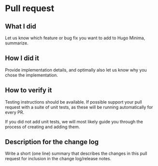 <!--
** Make sure all your commits include a signature generated with `git commit -s` **

If this is a bug fix, make sure your description includes "fixes #xxxx", or
"closes #xxxx"

Please provide the following information:
-->

# Pull request

## What I did

Let us know which feature or bug fix you want to add to Hugo Minima, summarize.

## How I did it

Provide implementation details, and optimally also let us know why you chose
the implementation.

## How to verify it

Testing instructions should be available. If possible support your pull request
with a suite of unit tests, as these will be running automatically for every PR.

If you did not add unit tests, we will most likely guide you through the process
of creating and adding them.

## Description for the change log

Write a short (one line) summary that describes the changes in this
pull request for inclusion in the change log/release notes.

